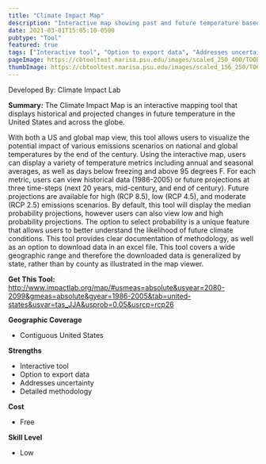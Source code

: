 ```yaml
---
title: "Climate Impact Map"
description: "Interactive map showing past and future temperature based different climate models"
date: 2021-03-01T15:05:10-0500
pubtype: "Tool"
featured: true
tags: ["Interactive tool", "Option to export data", "Addresses uncertainty", "Detailed methodology"]
pageImage: https://cbtooltest.marisa.psu.edu/images/scaled_250_400/TOOLID_27.0_ScreenCapture-1.png
thumbImage: https://cbtooltest.marisa.psu.edu/images/scaled_156_250/TOOLID_27.0_ScreenCapture-1.png
---
```

Developed By: Climate Impact Lab

**Summary:** The Climate Impact Map is an interactive mapping tool that displays historical and projected changes in future temperature in the United States and across the globe. 

With both a US and global map view, this tool allows users to visualize the potential impact of various emissions scenarios on national and global temperatures by the end of the century. Using the interactive map, users can display a variety of temperature metrics including annual and seasonal averages, as well as days below freezing and above 95 degrees F. For each metric, users can view historical data (1986-2005) or future projections at three time-steps (next 20 years, mid-century, and end of century). Future projections are available for high (RCP 8.5), low (RCP 4.5), and moderate (RCP 2.5) emissions scenarios. By default, this tool will display the median probability projections, however users can also view low and high probability projections. The option to select probability is a unique feature that allows users to better understand the likelihood of future climate conditions. This tool provides clear documentation of methodology, as well as an option to download data in an excel file. This tool covers a wide geographic range and therefore the downloaded data is generalized by state, rather than by county as illustrated in the map viewer.

__**Get This Tool:**__ http://www.impactlab.org/map/#usmeas=absolute&usyear=2080-2099&gmeas=absolute&gyear=1986-2005&tab=united-states&usvar=tas_JJA&usprob=0.05&usrcp=rcp26

__**Geographic Coverage**__
- Contiguous United States

__**Strengths**__
-  Interactive tool
-   Option to export data
-   Addresses uncertainty
-   Detailed methodology

__**Cost**__
- Free

__**Skill Level**__
- Low
